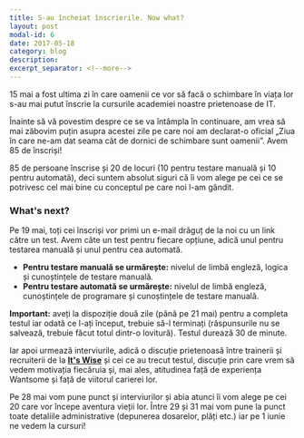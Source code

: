 ```yaml
---
title: S-au încheiat înscrierile. Now what?
layout: post
modal-id: 6
date: 2017-05-18
category: blog
description:
excerpt_separator: <!--more-->
---
```

15 mai a fost ultima zi în care oamenii ce vor să facă o schimbare în viața lor s-au mai putut înscrie la cursurile academiei noastre prietenoase de IT.

Înainte să vă povestim despre ce se va întâmpla în continuare, am vrea să mai zăbovim puțin asupra acestei zile pe care noi am declarat-o oficial „Ziua în care ne-am dat seama cât de dornici de schimbare sunt oamenii”. Avem 85 de înscriși!

<!--more-->
85 de persoane înscrise și 20 de locuri (10 pentru testare manuală și 10 pentru automată), deci suntem absolut siguri că îi vom alege pe cei ce se potrivesc cel mai bine cu conceptul pe care noi l-am gândit.

<h3>What's next?</h3>

Pe 19 mai, toți cei înscriși vor primi un e-mail drăguț de la noi cu un link către un test. Avem câte un test pentru fiecare opțiune, adică unul pentru testarea manuală și unul pentru cea automată.

<ul>
  <li><strong>Pentru testare manuală se urmărește:</strong> nivelul de limbă engleză, logica și cunoștințele de testare manuală.</li>
  <li><strong>Pentru testare automată se urmărește:</strong> nivelul de limbă engleză, cunoștințele de programare și cunoștințele de testare manuală.</li>
</ul>

<strong>Important:</strong> aveți la dispoziție două zile (până pe 21 mai) pentru a completa testul iar odată ce l-ați început, trebuie să-l terminați (răspunsurile nu se salvează, trebuie făcut totul dintr-o lovitură). Testul durează 30 de minute.

Iar apoi urmează interviurile, adică o discuție prietenoasă între trainerii și recruiterii de la <a href="http://itswise.ro/" target="blank"><strong>It's Wise</strong></a> și cei ce au trecut testul, discuție prin care vrem să vedem motivația fiecăruia și, mai ales, atitudinea față de experiența Wantsome și față de viitorul carierei lor.

Pe 28 mai vom pune punct și interviurilor și abia atunci îi vom alege pe cei 20 care vor începe aventura vieții lor. Între 29 și 31 mai vom pune la punct toate detaliile administrative (depunerea dosarelor, plăți etc.) iar pe 1 iunie ne vedem la cursuri!
